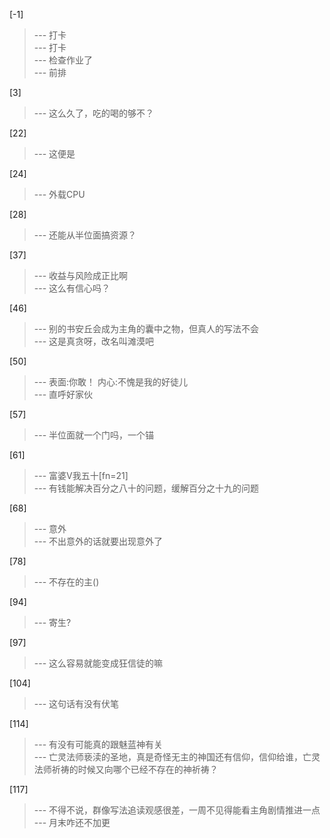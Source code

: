 
[-1] 
>--- 打卡<br>
>--- 打卡<br>
>--- 检查作业了<br>
>--- 前排<br>

[3] 
>--- 这么久了，吃的喝的够不？<br>

[22] 
>--- 这便是<br>

[24] 
>--- 外载CPU<br>

[28] 
>--- 还能从半位面搞资源？<br>

[37] 
>--- 收益与风险成正比啊<br>
>--- 这么有信心吗？<br>

[46] 
>--- 别的书安丘会成为主角的囊中之物，但真人的写法不会<br>
>--- 这是真贪呀，改名叫滩漠吧<br>

[50] 
>--- 表面:你敢！
内心:不愧是我的好徒儿<br>
>--- 直呼好家伙<br>

[57] 
>--- 半位面就一个门吗，一个锚<br>

[61] 
>--- 富婆V我五十[fn=21]<br>
>--- 有钱能解决百分之八十的问题，缓解百分之十九的问题<br>

[68] 
>--- 意外<br>
>--- 不出意外的话就要出现意外了<br>

[78] 
>--- 不存在的主()<br>

[94] 
>--- 寄生?<br>

[97] 
>--- 这么容易就能变成狂信徒的嘛<br>

[104] 
>--- 这句话有没有伏笔<br>

[114] 
>--- 有没有可能真的跟魅蓝神有关<br>
>--- 亡灵法师亵渎的圣地，真是奇怪无主的神国还有信仰，信仰给谁，亡灵法师祈祷的时候又向哪个已经不存在的神祈祷？<br>

[117] 
>--- 不得不说，群像写法追读观感很差，一周不见得能看主角剧情推进一点<br>
>--- 月末咋还不加更<br>

